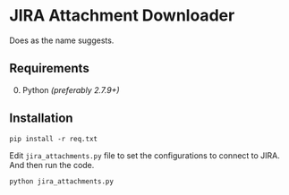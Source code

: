 # JIRA Attachment Downloader

Does as the name suggests.

## Requirements

0. Python _(preferably 2.7.9+)_

## Installation

    pip install -r req.txt

Edit `jira_attachments.py` file to set the configurations to connect to JIRA. And then run the code.

    python jira_attachments.py

